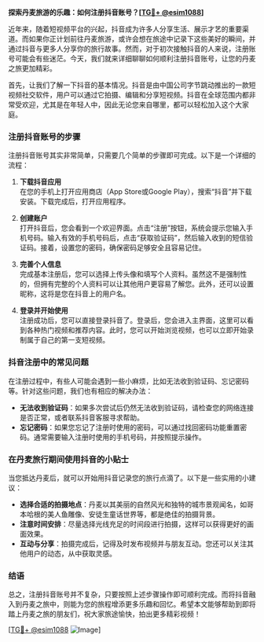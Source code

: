 **探索丹麦旅游的乐趣：如何注册抖音账号？[[TG💪+ @esim1088](https://t.me/s/esim1088)]**

近年来，随着短视频平台的兴起，抖音成为许多人分享生活、展示才艺的重要渠道。而如果你正计划前往丹麦旅游，或许会想在旅途中记录下这些美好的瞬间，并通过抖音与更多人分享你的旅行故事。然而，对于初次接触抖音的人来说，注册账号可能会有些迷茫。今天，我们就来详细聊聊如何顺利注册抖音账号，让您的丹麦之旅更加精彩。

首先，让我们了解一下抖音的基本情况。抖音是由中国公司字节跳动推出的一款短视频社交软件，用户可以通过它拍摄、编辑和分享短视频。抖音在全球范围内都非常受欢迎，尤其是在年轻人中，因此无论您来自哪里，都可以轻松加入这个大家庭。

### 注册抖音账号的步骤

注册抖音账号其实非常简单，只需要几个简单的步骤即可完成。以下是一个详细的流程：

1. **下载抖音应用**  
   在您的手机上打开应用商店（App Store或Google Play），搜索“抖音”并下载安装。下载完成后，打开应用程序。

2. **创建账户**  
   打开抖音后，您会看到一个欢迎界面。点击“注册”按钮，系统会提示您输入手机号码。输入有效的手机号码后，点击“获取验证码”，然后输入收到的短信验证码。接着，设置您的密码，确保密码足够安全且容易记住。

3. **完善个人信息**  
   完成基本注册后，您可以选择上传头像和填写个人资料。虽然这不是强制性的，但拥有完整的个人资料可以让其他用户更容易了解您。此外，还可以设置昵称，这将是您在抖音上的用户名。

4. **登录并开始使用**  
   注册成功后，您可以直接登录抖音了。登录后，您会进入主界面，这里可以看到各种热门视频和推荐内容。此时，您可以开始浏览视频，也可以立即开始录制属于自己的第一支短视频。

### 抖音注册中的常见问题

在注册过程中，有些人可能会遇到一些小麻烦，比如无法收到验证码、忘记密码等。针对这些问题，我们也有相应的解决办法：

- **无法收到验证码**：如果多次尝试后仍然无法收到验证码，请检查您的网络连接是否正常，或者联系抖音客服寻求帮助。
- **忘记密码**：如果您忘记了注册时使用的密码，可以通过找回密码功能重置密码。通常需要输入注册时使用的手机号码，并按照提示操作。

### 在丹麦旅行期间使用抖音的小贴士

当您抵达丹麦后，就可以开始用抖音记录您的旅行点滴了。以下是一些实用的小建议：

- **选择合适的拍摄地点**：丹麦以其美丽的自然风光和独特的城市景观闻名，如哥本哈根的美人鱼雕像、安徒生童话世界等，都是绝佳的拍摄背景。
- **注意时间安排**：尽量选择光线充足的时间段进行拍摄，这样可以获得更好的画面效果。
- **互动与分享**：拍摄完成后，记得及时发布视频并与朋友互动。您还可以关注其他用户的动态，从中获取灵感。

### 结语

总之，注册抖音账号并不复杂，只要按照上述步骤操作即可顺利完成。而将抖音融入到丹麦之旅中，则能为您的旅程增添更多乐趣和回忆。希望本文能够帮助到即将踏上丹麦之旅的朋友们，祝大家旅途愉快，拍出更多精彩视频！

[[TG💪+ @esim1088](https://t.me/s/esim1088) ![Image](https://i.postimg.cc/4NQfJmqS/Snipaste-2025-05-13-00-14-12.png)]